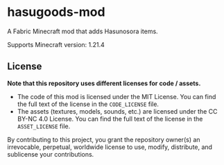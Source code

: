 # hasugoods-mod

A Fabric Minecraft mod that adds Hasunosora items.

Supports Minecraft version: 1.21.4

## License

**Note that this repository uses different licenses for code / assets.**

- The code of this mod is licensed under the MIT License. You can find the full text of the license in the `CODE_LICENSE` file.
- The assets (textures, models, sounds, etc.) are licensed under the CC BY-NC 4.0 License. You can find the full text of the license in the `ASSET_LICENSE` file.

By contributing to this project, you grant the repository owner(s) an irrevocable, perpetual, worldwide license to use, modify, distribute, and sublicense your contributions.
